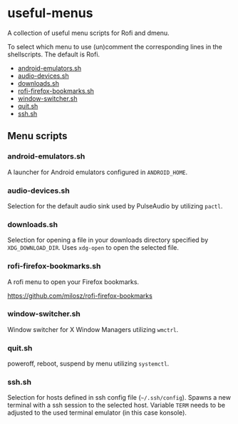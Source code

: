 # useful-menus
A collection of useful menu scripts for Rofi and dmenu.

To select which menu to use (un)comment the corresponding lines in the shellscripts. The default is Rofi.

- [android-emulators.sh](#android-emulatorssh)
- [audio-devices.sh](#audio-devicessh)
- [downloads.sh](#downloadssh)
- [rofi-firefox-bookmarks.sh](#rofi-firefox-bookmarkssh)
- [window-switcher.sh](#window-switchersh)
- [quit.sh](#quitsh)
- [ssh.sh](#sshsh)

## Menu scripts
### android-emulators.sh

A launcher for Android emulators configured in `ANDROID_HOME`.

### audio-devices.sh

Selection for the default audio sink used by PulseAudio by utilizing ```pactl```.

### downloads.sh

Selection for opening a file in your downloads directory specified by `XDG_DOWNLOAD_DIR`. Uses `xdg-open` to open the selected file.

### rofi-firefox-bookmarks.sh

A rofi menu to open your Firefox bookmarks. 

https://github.com/milosz/rofi-firefox-bookmarks

### window-switcher.sh

Window switcher for X Window Managers utilizing ```wmctrl```.

### quit.sh

poweroff, reboot, suspend by menu utilizing ```systemctl```.

### ssh.sh

Selection for hosts defined in ssh config file (```~/.ssh/config```). Spawns a new terminal with a ssh session to the selected host. Variable ```TERM``` needs to be adjusted to the used terminal emulator (in this case konsole).
